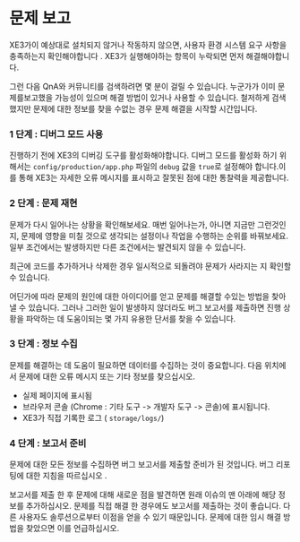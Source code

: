 # 문제 보고

XE3가이 예상대로 설치되지 않거나 작동하지 않으면, 사용자 환경 시스템 요구 사항을 충족하는지 확인해야합니다 . XE3가 실행해야하는 항목이 누락되면 먼저 해결해야합니다.

그런 다음 QnA와 커뮤니티를 검색하려면 몇 분이 걸릴 수 있습니다. 누군가가 이미 문제를보고했을 가능성이 있으며 해결 방법이 있거나 사용할 수 있습니다. 철저하게 검색했지만 문제에 대한 정보를 찾을 수없는 경우 문제 해결을 시작할 시간입니다.

### 1 단계 : 디버그 모드 사용 <a id="step-1-turn-on-debug-mode"></a>

진행하기 전에 XE3의 디버깅 도구를 활성화해야합니다. 디버그 모드를 활성화 하기 위해서는 `config/production/app.php` 파일의 `debug` 값을 `true`로 설정해야 합니다.이를 통해 XE3는 자세한 오류 메시지를 표시하고 잘못된 점에 대한 통찰력을 제공합니다.

### 2 단계 : 문제 재현 <a id="step-2-reproduce-the-issue"></a>

문제가 다시 일어나는 상황을 확인해보세요. 매번 일어나는가, 아니면 지금만 그런것인지, 문제에 영향을 미칠 것으로 생각되는 설정이나 작업을 수행하는 순위를 바꿔보세요. 일부 조건에서는 발생하지만 다른 조건에서는 발견되지 않을 수 있습니다.

최근에 코드를 추가하거나 삭제한 경우 일시적으로 되돌려야 문제가 사라지는 지 확인할 수 있습니다.

어딘가에 따라 문제의 원인에 대한 아이디어를 얻고 문제를 해결할 수있는 방법을 찾아 낼 수 있습니다. 그러나 그러한 일이 발생하지 않더라도 버그 보고서를 제출하면 진행 상황을 파악하는 데 도움이되는 몇 가지 유용한 단서를 찾을 수 있습니다.

### 3 단계 : 정보 수집 <a id="step-3-collect-information"></a>

문제를 해결하는 데 도움이 필요하면 데이터를 수집하는 것이 중요합니다. 다음 위치에서 문제에 대한 오류 메시지 또는 기타 정보를 찾으십시오.

* 실제 페이지에 표시됨
* 브라우저 콘솔 \(Chrome : 기타 도구 -&gt; 개발자 도구 -&gt; 콘솔\)에 표시됩니다.
* XE3가 직접 기록한 로그 \( `storage/logs/`\)

### 4 단계 : 보고서 준비 <a id="step-4-prepare-a-report"></a>

문제에 대한 모든 정보를 수집하면 버그 보고서를 제출할 준비가 된 것입니다. 버그 리포팅에 대한 지침을 따르십시오 .

보고서를 제출 한 후 문제에 대해 새로운 점을 발견하면 원래 이슈의 맨 아래에 해당 정보를 추가하십시오. 문제를 직접 해결 한 경우에도 보고서를 제출하는 것이 좋습니다. 다른 사용자도 솔루션으로부터 이점을 얻을 수 있기 때문입니다. 문제에 대한 임시 해결 방법을 찾았으면 이를 언급하십시오.

